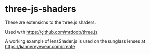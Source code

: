# three-js-shaders

These are extensions to the three.js shaders.

Used with https://github.com/mrdoob/three.js

A working example of lensShader.js is used on the sunglass lenses at https://bannereyewear.com/create
